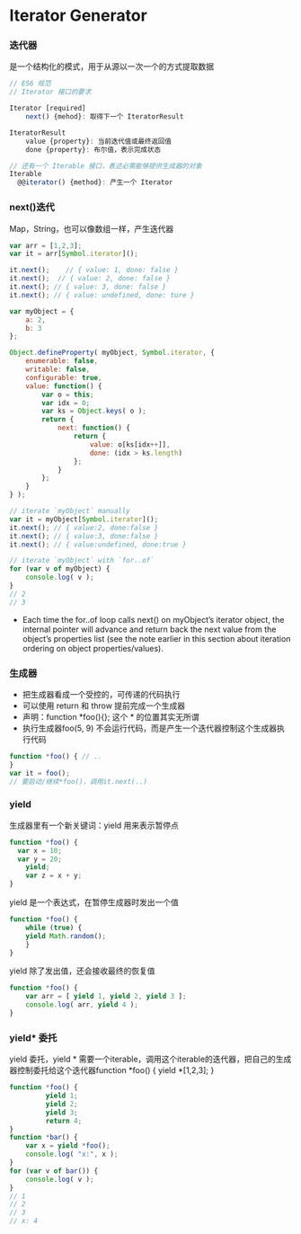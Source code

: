 # Iterator Generator

### 迭代器

是一个结构化的模式，用于从源以一次一个的方式提取数据

```jsx
// ES6 规范
// Iterator 接口的要求

Iterator [required]
	next() {mehod}: 取得下一个 IteratorResult

IteratorResult
	value {property}: 当前迭代值或最终返回值
	done {property}: 布尔值，表示完成状态

// 还有一个 Iterable 接口，表述必需能够提供生成器的对象
Iterable
  @@iterator() {method}: 产生一个 Iterator
```

### next()迭代

Map，String，也可以像数组一样，产生迭代器

```jsx
var arr = [1,2,3];
var it = arr[Symbol.iterator]();

it.next();    // { value: 1, done: false }
it.next();  // { value: 2, done: false }
it.next(); // { value: 3, done: false }
it.next(); // { value: undefined, done: ture }
```

```jsx
var myObject = {
    a: 2,
    b: 3
};

Object.defineProperty( myObject, Symbol.iterator, {
    enumerable: false,
    writable: false,
    configurable: true,
    value: function() {
        var o = this;
        var idx = 0;
        var ks = Object.keys( o );
        return {
            next: function() {
                return {
                    value: o[ks[idx++]],
                    done: (idx > ks.length)
                };
            }
        };
    }
} );

// iterate `myObject` manually
var it = myObject[Symbol.iterator]();
it.next(); // { value:2, done:false }
it.next(); // { value:3, done:false }
it.next(); // { value:undefined, done:true }

// iterate `myObject` with `for..of`
for (var v of myObject) {
    console.log( v );
}
// 2
// 3
```

- Each time the for..of loop calls next() on myObject’s iterator object, the internal pointer will advance and return back the next value from the object’s properties list (see the note earlier in this section about iteration ordering on object properties/values).

### 生成器

- 把生成器看成一个受控的，可传递的代码执行
- 可以使用 return 和 throw 提前完成一个生成器
- 声明：function *foo(){}; 这个 * 的位置其实无所谓
- 执行生成器foo(5, 9) 不会运行代码，而是产生一个迭代器控制这个生成器执行代码

```jsx
function *foo() { // ..
}
var it = foo();
// 要启动/继续*foo()，调用it.next(..)
```

### yield

生成器里有一个新关键词：yield 用来表示暂停点

```jsx
function *foo() {
  var x = 10;
  var y = 20;
	yield;
	var z = x + y; 
}
```

yield 是一个表达式，在暂停生成器时发出一个值

```jsx
function *foo() {
	while (true) {
	yield Math.random(); 
	}
}
```

yield 除了发出值，还会接收最终的恢复值

```jsx
function *foo() {
	var arr = [ yield 1, yield 2, yield 3 ]; 
	console.log( arr, yield 4 );
}
```

### yield* 委托

yield 委托，yield * 需要一个iterable，调用这个iterable的迭代器，把自己的生成器控制委托给这个迭代器function *foo() { yield *[1,2,3]; }

```jsx
function *foo() {
         yield 1;
         yield 2;
         yield 3;
         return 4;
}
function *bar() {
	var x = yield *foo(); 
	console.log( "x:", x );
}
for (var v of bar()) { 
	console.log( v );
}
// 1 
// 2 
// 3 
// x: 4
```